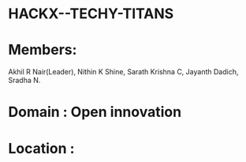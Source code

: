 # HACKX--TECHY-TITANS
# Members:
  Akhil R Nair(Leader),
  Nithin K Shine,
  Sarath Krishna C,
  Jayanth Dadich,
  Sradha N.
# Domain :  Open innovation
# Location :
